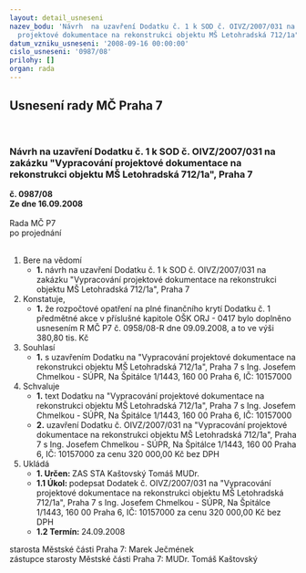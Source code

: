 ```yaml
---
layout: detail_usneseni
nazev_bodu: 'Návrh  na uzavření Dodatku č. 1 k SOD č. OIVZ/2007/031 na zakázku "Vypracování
  projektové dokumentace na rekonstrukci objektu MŠ Letohradská 712/1a", Praha 7  '
datum_vzniku_usneseni: '2008-09-16 00:00:00'
cislo_usneseni: '0987/08'
prilohy: []
organ: rada
---
```

<div id="ucUsn_pList" class="usn">
	<span><h2>Usnesení rady MČ Praha 7 </h2>
<br></span><div class="standBody">
<span><h3>Návrh  na uzavření Dodatku č. 1 k SOD č. OIVZ/2007/031 na zakázku "Vypracování projektové dokumentace na rekonstrukci objektu MŠ Letohradská 712/1a", Praha 7  </h3></span><div class="center">
		<strong>č. 0987/08</strong><br>
	</div>
<div class="center">
		<strong>Ze dne 16.09.2008</strong><br><br>
	</div>Rada MČ P7<br> po projednání<br><br><ol>
<li>Bere na vědomí<ul><li>
<strong>1.</strong> návrh na uzavření Dodatku č. 1 k SOD č. OIVZ/2007/031 na zakázku "Vypracování projektové dokumentace na rekonstrukci objektu MŠ Letohradská 712/1a", Praha 7  </li></ul>
</li>
<li>Konstatuje,<ul><li>
<strong>1.</strong> že rozpočtové opatření na plné finančního krytí Dodatku č. 1 předmětné akce v příslušné kapitole OŠK ORJ - 0417 bylo doplněno usnesením R MČ P7 č. 0958/08-R dne 09.09.2008,  a to ve výši 380,80 tis. Kč</li></ul>
</li>
<li>Souhlasí<ul><li>
<strong>1.</strong> s uzavřením Dodatku na "Vypracování projektové dokumentace na rekonstrukci objektu MŠ Letohradská 712/1a", Praha 7 s Ing. Josefem Chmelkou - SÚPR, Na Špitálce 1/1443, 160 00 Praha 6, IČ: 10157000 </li></ul>
</li>
<li>Schvaluje<ul>
<li>
<strong>1.</strong> text Dodatku na "Vypracování projektové dokumentace na rekonstrukci objektu MŠ Letohradská 712/1a", Praha 7 s Ing. Josefem Chmelkou - SÚPR, Na Špitálce 1/1443, 160 00 Praha 6, IČ: 10157000 </li>
<li>
<strong>2.</strong> uzavření Dodatku č. OIVZ/2007/031 na "Vypracování projektové dokumentace na rekonstrukci objektu MŠ Letohradská 712/1a", Praha 7 s Ing. Josefem Chmelkou - SÚPR, Na Špitálce 1/1443, 160 00 Praha 6, IČ: 10157000 za cenu 320 000,00 Kč bez DPH</li>
</ul>
</li>
<li>Ukládá<ul>
<li>
<strong>1. Určen: </strong>ZAS STA Kaštovský Tomáš MUDr.</li>
<li>
<strong>1.1 Úkol: </strong>podepsat Dodatek č. OIVZ/2007/031 na "Vypracování projektové dokumentace na rekonstrukci objektu MŠ Letohradská 712/1a", Praha 7 s Ing. Josefem Chmelkou - SÚPR, Na Špitálce 1/1443, 160 00 Praha 6, IČ: 10157000 za cenu 320 000,00 Kč bez DPH</li>
<li>
<strong>1.2 Termín: </strong>24.09.2008</li>
</ul>
</li>
</ol>starosta Městské části Praha 7: Marek Ječmének<br>zástupce starosty Městské části Praha 7: MUDr. Tomáš Kaštovský 
</div>
</div>